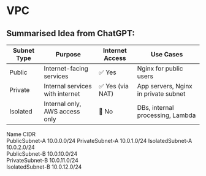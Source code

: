 # VPC

Summarised Idea from ChatGPT:
--------------------------------
| Subnet Type | Purpose                         | Internet Access | Use Cases                            |
| ----------- | ------------------------------- | --------------- | ------------------------------------ |
| Public      | Internet-facing services        | ✅ Yes           | Nginx for public users               |
| Private     | Internal services with internet | ✅ Yes (via NAT) | App servers, Nginx in private subnet |
| Isolated    | Internal only, AWS access only  | 🚫 No           | DBs, internal processing, Lambda     |


Name	              CIDR	       
PublicSubnet-A	    10.0.0.0/24	
PrivateSubnet-A	    10.0.1.0/24	
IsolatedSubnet-A	  10.0.2.0/24	
PublicSubnet-B	    10.0.10.0/24	
PrivateSubnet-B	    10.0.11.0/24	
IsolatedSubnet-B	  10.0.12.0/24	
